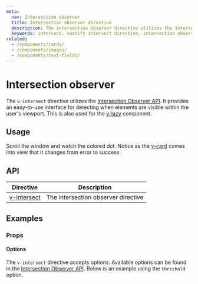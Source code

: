 ```yaml
---
meta:
  nav: Intersection observer
  title: Intersection observer directive
  description: The intersection observer directive utilizes the Intersection observer API. It allows you to determine when elements are visible on the screen.
  keywords: intersect, vuetify intersect directive, intersection observer directive
related:
  - /components/cards/
  - /components/images/
  - /components/text-fields/
---
```


# Intersection observer

The `v-intersect` directive utilizes the [Intersection Observer API](https://developer.mozilla.org/en-US/docs/Web/API/Intersection_Observer_API). It provides an easy-to-use interface for detecting when elements are visible within the user's viewport. This is also used for the [v-lazy](/components/lazy) component.

<PageFeatures />

<PromotedEntry />

## Usage

Scroll the window and watch the colored dot. Notice as the [v-card](/components/cards) comes into view that it changes from error to success.

<ExamplesExample file="v-intersect/usage" />

## API

| Directive | Description |
| - | - |
| [v-intersect](/api/v-intersect/) | The intersection observer directive |

<ApiInline hide-links />

## Examples

### Props

#### Options

The `v-intersect` directive accepts options. Available options can be found in the [Intersection Observer API](https://developer.mozilla.org/en-US/docs/Web/API/Intersection_Observer_API). Below is an example using the `threshold` option.

<ExamplesExample file="v-intersect/prop-options" />
